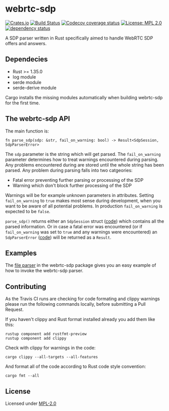 # webrtc-sdp

[![Crates.io](https://img.shields.io/crates/v/webrtc-sdp.svg)](https://crates.io/crates/webrtc-sdp)
[![Build Status](https://travis-ci.org/mozilla/webrtc-sdp.svg?branch=master)](https://travis-ci.org/mozilla/webrtc-sdp)
[![Codecov coverage status](https://codecov.io/gh/mozilla/webrtc-sdp/branch/master/graph/badge.svg)](https://codecov.io/gh/webrtc-sdp/webrtc-sdp)
[![License: MPL 2.0](https://img.shields.io/badge/License-MPL%202.0-brightgreen.svg)](#License)
[![dependency status](https://deps.rs/repo/github/mozilla/webrtc-sdp/status.svg)](https://deps.rs/repo/github/mozilla/webrtc-sdp)

A SDP parser written in Rust specifically aimed to handle WebRTC SDP offers and answers.

## Dependecies

* Rust >= 1.35.0
* log module
* serde module
* serde-derive module

Cargo installs the missing modules automatically when building webrtc-sdp for the first time.

## The webrtc-sdp API

The main function is:
```
fn parse_sdp(sdp: &str, fail_on_warning: bool) -> Result<SdpSession, SdpParserError>
```
The `sdp` parameter is the string which will get parsed. The `fail_on_warning` parameter determines how to treat warnings encountered during parsing. Any problems encountered during are stored until the whole string has been parsed. Any problem during parsing falls into two catgeories:

* Fatal error preventing further parsing or processing of the SDP
* Warning which don't block further processing of the SDP

Warnings will be for example unknown parameters in attributes. Setting `fail_on_warning` to `true` makes most sense during development, when you want to be aware of all potential problems. In production `fail_on_warning` is expected to be `false`.

`parse_sdp()` returns either an `SdpSession` struct ([code](https://github.com/mozilla/webrtc-sdp/blob/master/src/lib.rs#L137)) which contains all the parsed information. Or in case a fatal error was encountered (or if `fail_on_warning` was set to `true` and any warnings were encountered) an `SdpParserError` ([code](https://github.com/mozilla/webrtc-sdp/blob/master/src/error.rs#L117)) will be returned as a `Result`.

## Examples

The [file parser](https://github.com/mozilla/webrtc-sdp/blob/master/examples/file_parser.rs) in the webrtc-sdp package gives you an easy example of how to invoke the webrtc-sdp parser.

## Contributing

As the Travis CI runs are checking for code formating and clippy warnings please run the following commands locally, before submitting a Pull Request.

If you haven't clippy and Rust format installed already you add them like this:
```
rustup component add rustfmt-preview
rustup component add clippy
```

Check with clippy for warnings in the code:
```
cargo clippy --all-targets --all-features
```

And format all of the code according to Rust code style convention:
```
cargo fmt --all
```

## License

Licensed under [MPL-2.0](https://www.mozilla.org/MPL/2.0/)
